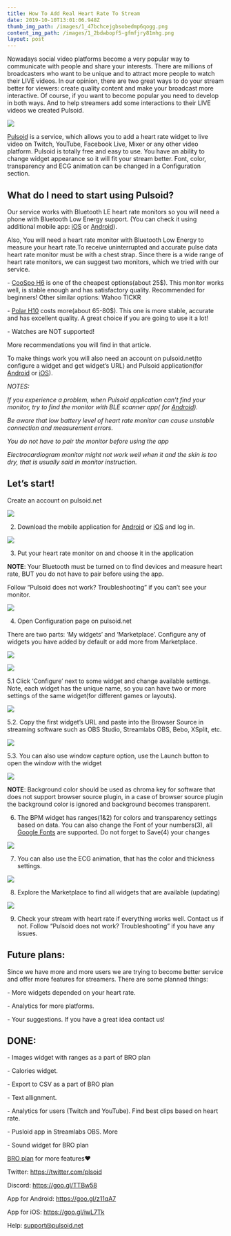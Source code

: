 ```yaml
---
title: How To Add Real Heart Rate To Stream
date: 2019-10-10T13:01:06.948Z
thumb_img_path: /images/1_47bchcejgbsobedmp6qogg.png
content_img_path: /images/1_2bdwbopf5-gfmfjry81mhg.png
layout: post
---
```

Nowadays social video platforms become a very popular way to communicate with people and share your interests. There are millions of broadcasters who want to be unique and to attract more people to watch their LIVE videos. In our opinion, there are two great ways to do your stream better for viewers: create quality content and make your broadcast more interactive. Of course, if you want to become popular you need to develop in both ways. And to help streamers add some interactions to their LIVE videos we created Pulsoid.

![](/images/1_2bdwbopf5-gfmfjry81mhg.png)

[Pulsoid](http://pulsoid.net/?from=newblog) is a service, which allows you to add a heart rate widget to live video on Twitch, YouTube, Facebook Live, Mixer or any other video platform. Pulsoid is totally free and easy to use. You have an ability to change widget appearance so it will fit your stream better. Font, color, transparency and ECG animation can be changed in a Configuration section.

## What do I need to start using Pulsoid?

Our service works with Bluetooth LE heart rate monitors so you will need a phone with Bluetooth Low Energy support. (You can check it using additional mobile app: [iOS](https://itunes.apple.com/us/app/bluetooth-smart-scanner/id509978131?mt=8) or [Android](https://play.google.com/store/apps/details?id=com.magicalboy.btd&hl=en)).

Also, You will need a heart rate monitor with Bluetooth Low Energy to measure your heart rate.To receive uninterrupted and accurate pulse data heart rate monitor must be with a chest strap. Since there is a wide range of heart rate monitors, we can suggest two monitors, which we tried with our service.

\- [CooSpo H6](https://amzn.to/2Z07IBv) is one of the cheapest options(about 25$). This monitor works well, is stable enough and has satisfactory quality. Recommended for beginners! Other similar options: Wahoo TICKR

\- [Polar H10](https://amzn.to/2YYg78F) costs more(about 65-80$). This one is more stable, accurate and has excellent quality. A great choice if you are going to use it a lot!

\- Watches are NOT supported!

More recommendations you will find in that article.

To make things work you will also need an account on pulsoid.net(to configure a widget and get widget’s URL) and Pulsoid application(for [Android](https://play.google.com/store/apps/details?id=com.pulsoid.swung&hl=en) or [iOS](https://itunes.apple.com/us/app/pulsoid/id1194772720?mt=8)).

_NOTES:_

_If you experience a problem, when Pulsoid application can’t find your monitor, try to find the monitor with BLE scanner app( for_ [_Android_](https://play.google.com/store/apps/details?id=ble.blescanner&hl=en)_)._

_Be aware that low battery level of heart rate monitor can cause unstable connection and measurement errors._

_You do not have to pair the monitor before using the app_

_Electrocardiogram monitor might not work well when it and the skin is too dry, that is usually said in monitor instruction._

## Let’s start!

Create an account on pulsoid.net

![](/images/0_rpedjxy365mqhqbr.png)

2. Download the mobile application for [Android](https://play.google.com/store/apps/details?id=com.pulsoid.swung&hl=en) or [iOS](https://itunes.apple.com/us/app/pulsoid/id1194772720?mt=8) and log in.

![](/images/1_cfopc4ksvzw6yi3pfmuqcw.png)

3. Put your heart rate monitor on and choose it in the application

**NOTE**: Your Bluetooth must be turned on to find devices and measure heart rate, BUT you do not have to pair before using the app.

Follow “Pulsoid does not work? Troubleshooting” if you can’t see your monitor.

![](/images/1_xef8btzuhxrdlfatmras_w.png)

4. Open Configuration page on pulsoid.net

There are two parts: ‘My widgets’ and ‘Marketplace’. Configure any of widgets you have added by default or add more from Marketplace.

![](/images/1_jrvmkrszvo63akutby3ecg.png)

![](/images/1__cf0vvp_nbzpkilib0xa_w.png)

5.1 Click ‘Configure’ next to some widget and change available settings. Note, each widget has the unique name, so you can have two or more settings of the same widget(for different games or layouts).

![](/images/1_apjmslqlyou6subx4dmnbg.png)

5.2. Copy the first widget’s URL and paste into the Browser Source in streaming software such as OBS Studio, Streamlabs OBS, Bebo, XSplit, etc.

![](/images/1_b2sspg4kna40qrq71ywskq.png)

5.3. You can also use window capture option, use the Launch button to open the window with the widget

![](/images/1_rkoav1va7wylklzobfqylw.png)

**NOTE**: Background color should be used as chroma key for software that does not support browser source plugin, in a case of browser source plugin the background color is ignored and background becomes transparent.

6. The BPM widget has ranges(1&2) for colors and transparency settings based on data. You can also change the Font of your numbers(3), all [Google Fonts](https://fonts.google.com/) are supported. Do not forget to Save(4) your changes

![](/images/1_qd9yz88sttkx0isd-pj2-g.png)

7. You can also use the ECG animation, that has the color and thickness settings.

![](/images/1_g7coglb0hjd-dut-ftacaa.png)

8. Explore the Marketplace to find all widgets that are available (updating)

![](/images/1_b0_1ptcdklln-edgcmtwoa.gif)

9. Check your stream with heart rate if everything works well. Contact us if not. Follow “Pulsoid does not work? Troubleshooting” if you have any issues.

## **Future plans:**

Since we have more and more users we are trying to become better service and offer more features for streamers. There are some planned things:

\- More widgets depended on your heart rate.

\- Analytics for more platforms.

\- Your suggestions. If you have a great idea contact us!

## **DONE:**

\- Images widget with ranges as a part of BRO plan

\- Calories widget.

\- Export to CSV as a part of BRO plan

\- Text allignment.

\- Analytics for users (Twitch and YouTube). Find best clips based on heart rate.

\- Pusloid app in Streamlabs OBS. More

\- Sound widget for BRO plan

[BRO plan](https://pulsoid.net/pricing?from=blog) for more features❤️

Twitter: https://twitter.com/plsoid

Discord: https://goo.gl/TTBw58 

App for Android: https://goo.gl/z11qA7     

App for iOS: https://goo.gl/iwL7Tk     

Help: support@pulsoid.net
